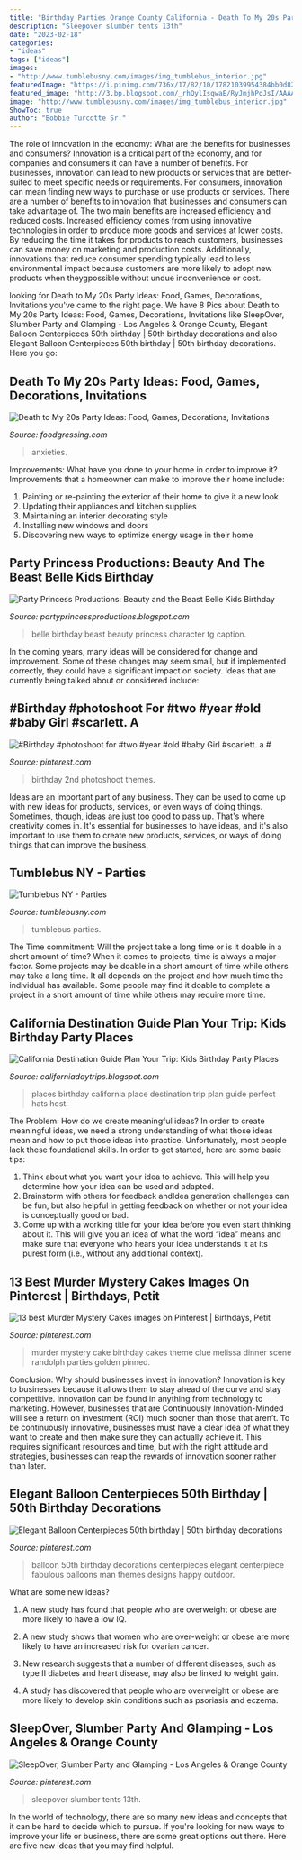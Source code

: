 ```yaml
---
title: "Birthday Parties Orange County California - Death To My 20s Party Ideas: Food, Games, Decorations, Invitations"
description: "Sleepover slumber tents 13th"
date: "2023-02-18"
categories:
- "ideas"
tags: ["ideas"]
images:
- "http://www.tumblebusny.com/images/img_tumblebus_interior.jpg"
featuredImage: "https://i.pinimg.com/736x/17/82/10/17821039954384bb0d82c44c28d14b47--golden-birthday-th-birthday.jpg"
featured_image: "http://3.bp.blogspot.com/_rhQylIsqwaE/RyJmjhPoJsI/AAAAAAAAAC8/6g_cBeUa1Co/w1200-h630-p-k-no-nu/MAZELO.jpg"
image: "http://www.tumblebusny.com/images/img_tumblebus_interior.jpg"
ShowToc: true
author: "Bobbie Turcotte Sr."
---
```



The role of innovation in the economy: What are the benefits for businesses and consumers?
Innovation is a critical part of the economy, and for companies and consumers it can have a number of benefits. For businesses, innovation can lead to new products or services that are better-suited to meet specific needs or requirements. For consumers, innovation can mean finding new ways to purchase or use products or services.
There are a number of benefits to innovation that businesses and consumers can take advantage of. The two main benefits are increased efficiency and reduced costs. Increased efficiency comes from using innovative technologies in order to produce more goods and services at lower costs. By reducing the time it takes for products to reach customers, businesses can save money on marketing and production costs. Additionally, innovations that reduce consumer spending typically lead to less environmental impact because customers are more likely to adopt new products when theygpossible without undue inconvenience or cost.

	

		
looking for Death to My 20s Party Ideas: Food, Games, Decorations, Invitations you've came to the right page. We have 8 Pics about Death to My 20s Party Ideas: Food, Games, Decorations, Invitations like SleepOver, Slumber Party and Glamping - Los Angeles &amp; Orange County, Elegant Balloon Centerpieces 50th birthday | 50th birthday decorations and also Elegant Balloon Centerpieces 50th birthday | 50th birthday decorations. Here you go:
		
    
## Death To My 20s Party Ideas: Food, Games, Decorations, Invitations

<img loading=lazy src="https://foodgressing.com/wp-content/uploads/2021/07/Death-to-My-20s-Party-Ideas-Food-Games-Decor-Invitations.jpg" onerror="this.onerror=null;this.src='https://tse4.mm.bing.net/th?id=OIP.2YdGLOTatd2d2cX0DJwV9wHaJ4&amp;pid=15.1';" alt="Death to My 20s Party Ideas: Food, Games, Decorations, Invitations">

_Source: foodgressing.com_

>anxieties. 

	

Improvements: What have you done to your home in order to improve it?
Improvements that a homeowner can make to improve their home include: 
1. Painting or re-painting the exterior of their home to give it a new look 
2. Updating their appliances and kitchen supplies 
3. Maintaining an interior decorating style 
4. Installing new windows and doors 
5. Discovering new ways to optimize energy usage in their home 

    
## Party Princess Productions: Beauty And The Beast Belle Kids Birthday

<img loading=lazy src="http://1.bp.blogspot.com/-6cwsj8mR5PA/T7v0cv-K-VI/AAAAAAAAAcQ/yR6EbKu8ByI/s1600/DSC_0315.jpg" onerror="this.onerror=null;this.src='https://tse3.mm.bing.net/th?id=OIP.b7l5YX5pfNIJRICLN_hAAQHaLE&amp;pid=15.1';" alt="Party Princess Productions: Beauty and the Beast Belle Kids Birthday">

_Source: partyprincessproductions.blogspot.com_

>belle birthday beast beauty princess character tg caption. 

	

In the coming years, many ideas will be considered for change and improvement. Some of these changes may seem small, but if implemented correctly, they could have a significant impact on society. Ideas that are currently being talked about or considered include: 

    
## #Birthday #photoshoot For #two #year #old #baby Girl #scarlett. A #

<img loading=lazy src="https://i.pinimg.com/originals/4a/1e/ef/4a1eeff327318fb20854928e4bb4fb98.jpg" onerror="this.onerror=null;this.src='https://tse1.mm.bing.net/th?id=OIP.pB08FZNw7iyBItjIJLSw1wHaLG&amp;pid=15.1';" alt="#Birthday #photoshoot for #two #year #old #baby Girl #scarlett. a #">

_Source: pinterest.com_

>birthday 2nd photoshoot themes. 

	

Ideas are an important part of any business. They can be used to come up with new ideas for products, services, or even ways of doing things. Sometimes, though, ideas are just too good to pass up. That's where creativity comes in. It's essential for businesses to have ideas, and it's also important to use them to create new products, services, or ways of doing things that can improve the business.

    
## Tumblebus NY - Parties

<img loading=lazy src="http://www.tumblebusny.com/images/img_tumblebus_interior.jpg" onerror="this.onerror=null;this.src='https://tse1.mm.bing.net/th?id=OIP.1ZeaEZ9UHIW_jSfhlokH0gHaE8&amp;pid=15.1';" alt="Tumblebus NY - Parties">

_Source: tumblebusny.com_

>tumblebus parties. 

	

The Time commitment: Will the project take a long time or is it doable in a short amount of time?
When it comes to projects, time is always a major factor. Some projects may be doable in a short amount of time while others may take a long time. It all depends on the project and how much time the individual has available. Some people may find it doable to complete a project in a short amount of time while others may require more time.

    
## California Destination Guide Plan Your Trip: Kids Birthday Party Places

<img loading=lazy src="http://3.bp.blogspot.com/_rhQylIsqwaE/RyJmjhPoJsI/AAAAAAAAAC8/6g_cBeUa1Co/w1200-h630-p-k-no-nu/MAZELO.jpg" onerror="this.onerror=null;this.src='https://tse3.mm.bing.net/th?id=OIP.fRutVPbpmagXo5jnh2Ez0AHaEQ&amp;pid=15.1';" alt="California Destination Guide Plan Your Trip: Kids Birthday Party Places">

_Source: californiadaytrips.blogspot.com_

>places birthday california place destination trip plan guide perfect hats host. 

	

The Problem: How do we create meaningful ideas?
In order to create meaningful ideas, we need a strong understanding of what those ideas mean and how to put those ideas into practice. Unfortunately, most people lack these foundational skills. In order to get started, here are some basic tips: 
1. Think about what you want your idea to achieve. This will help you determine how your idea can be used and adapted. 
2. Brainstorm with others for feedback andIdea generation challenges can be fun, but also helpful in getting feedback on whether or not your idea is conceptually good or bad. 
3. Come up with a working title for your idea before you even start thinking about it. This will give you an idea of what the word “idea” means and make sure that everyone who hears your idea understands it at its purest form (i.e., without any additional context).

    
## 13 Best Murder Mystery Cakes Images On Pinterest | Birthdays, Petit

<img loading=lazy src="https://i.pinimg.com/736x/17/82/10/17821039954384bb0d82c44c28d14b47--golden-birthday-th-birthday.jpg" onerror="this.onerror=null;this.src='https://tse1.mm.bing.net/th?id=OIP.56Sml8JiZ3wmUnmpuw1b3wHaNK&amp;pid=15.1';" alt="13 best Murder Mystery Cakes images on Pinterest | Birthdays, Petit">

_Source: pinterest.com_

>murder mystery cake birthday cakes theme clue melissa dinner scene randolph parties golden pinned. 

	

Conclusion: Why should businesses invest in innovation?
Innovation is key to businesses because it allows them to stay ahead of the curve and stay competitive. Innovation can be found in anything from technology to marketing. However, businesses that are Continuously Innovation-Minded will see a return on investment (ROI) much sooner than those that aren’t. To be continuously innovative, businesses must have a clear idea of what they want to create and then make sure they can actually achieve it. This requires significant resources and time, but with the right attitude and strategies, businesses can reap the rewards of innovation sooner rather than later.

    
## Elegant Balloon Centerpieces 50th Birthday | 50th Birthday Decorations

<img loading=lazy src="https://i.pinimg.com/originals/ce/01/73/ce01733aa80ee71792becee337ed9956.jpg" onerror="this.onerror=null;this.src='https://tse4.mm.bing.net/th?id=OIP.NwzCz6jfLk61gLzocUSBmgHaFu&amp;pid=15.1';" alt="Elegant Balloon Centerpieces 50th birthday | 50th birthday decorations">

_Source: pinterest.com_

>balloon 50th birthday decorations centerpieces elegant centerpiece fabulous balloons man themes designs happy outdoor. 

	

What are some new ideas?
1. A new study has found that people who are overweight or obese are more likely to have a low IQ.
2. A new study shows that women who are over-weight or obese are more likely to have an increased risk for ovarian cancer.

3. New research suggests that a number of different diseases, such as type II diabetes and heart disease, may also be linked to weight gain.

4. A study has discovered that people who are overweight or obese are more likely to develop skin conditions such as psoriasis and eczema.

    
## SleepOver, Slumber Party And Glamping - Los Angeles &amp; Orange County

<img loading=lazy src="https://i.pinimg.com/736x/46/cd/4c/46cd4ccfb552ca3e5b9ef94e59360ab9.jpg" onerror="this.onerror=null;this.src='https://tse2.mm.bing.net/th?id=OIP.obpCa53HTlA3nM-7kW3NogHaE8&amp;pid=15.1';" alt="SleepOver, Slumber Party and Glamping - Los Angeles &amp; Orange County">

_Source: pinterest.com_

>sleepover slumber tents 13th. 

	

In the world of technology, there are so many new ideas and concepts that it can be hard to decide which to pursue. If you're looking for new ways to improve your life or business, there are some great options out there. Here are five new ideas that you may find helpful.

